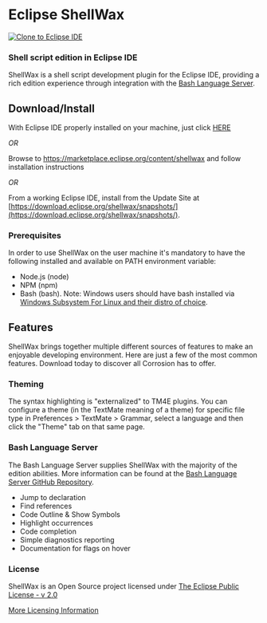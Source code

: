 # Eclipse ShellWax

<a href="https://mickaelistria.github.io/redirctToEclipseIDECloneCommand/redirect.html"><img src="https://mickaelistria.github.io/redirctToEclipseIDECloneCommand/cloneToEclipseBadge.png" alt="Clone to Eclipse IDE"/></a>

### Shell script edition in Eclipse IDE

ShellWax is a shell script development plugin for the Eclipse IDE, providing a rich edition experience through integration with the [Bash Language Server](https://github.com/bash-lsp/bash-language-server).

## Download/Install

With Eclipse IDE properly installed on your machine, just click [HERE](eclipse+mpc://marketplace.eclipse.org/install/4528322)

_OR_

Browse to https://marketplace.eclipse.org/content/shellwax and follow installation instructions

_OR_

From a working Eclipse IDE, install from the Update Site at [https://download.eclipse.org/shellwax/snapshots/](https://download.eclipse.org/shellwax/snapshots/).

### Prerequisites
In order to use ShellWax on the user machine it's mandatory to have the following installed and available on PATH environment variable:
- Node.js (node)
- NPM (npm)
- Bash (bash). Note: Windows users should have bash installed via [Windows Subsystem For Linux and their distro of choice](https://docs.microsoft.com/en-us/windows/wsl/install-win10).


## Features

ShellWax brings together multiple different sources of features to make an enjoyable developing environment. Here are just a few of the most common features. Download today to discover all Corrosion has to offer.

### Theming

The syntax highlighting is "externalized" to TM4E plugins. You can configure a theme (in the TextMate meaning of a theme) for specific file type in Preferences > TextMate > Grammar, select a language and then click the "Theme" tab on that same page.

### Bash Language Server
The Bash Language Server supplies ShellWax with the majority of the edition abilities. More information can be found at the [Bash Language Server GitHub Repository](https://github.com/bash-lsp/bash-language-server).
- Jump to declaration
- Find references
- Code Outline & Show Symbols
- Highlight occurrences
- Code completion
- Simple diagnostics reporting
- Documentation for flags on hover

### License

ShellWax is an Open Source project licensed under [The Eclipse Public License - v 2.0](https://www.eclipse.org/legal/epl-2.0/)

[More Licensing Information](LICENSE)
